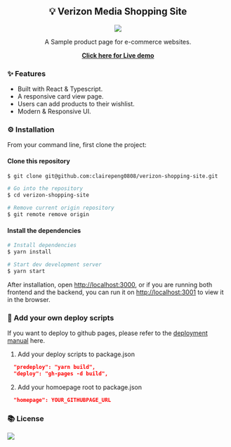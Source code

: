 ## <div align='center'>💡 Verizon Media Shopping Site</div>

<div align='center'>
<p align='center'>
<p><img src="https://img.shields.io/badge/react%20-%2320232a.svg?&style=for-the-badge&logo=typescript&logoColor=%2361DAFB"/></p>
A Sample product page for e-commerce websites.
</p>

<p><strong><a href="https://clairepeng0808.github.io/verizon-shopping-site/">
Click here for Live demo</a></strong>
</p>
</div>

### ✨ Features

- Built with React & Typescript.
- A responsive card view page.
- Users can add products to their wishlist.
- Modern & Responsive UI.

### ⚙️ Installation

From your command line, first clone the project:

#### Clone this repository

```zsh
$ git clone git@github.com:clairepeng0808/verizon-shopping-site.git

# Go into the repository
$ cd verizon-shopping-site

# Remove current origin repository
$ git remote remove origin
```

#### Install the dependencies

```zsh
# Install dependencies
$ yarn install

# Start dev development server
$ yarn start
```

After installation, open [http://localhost:3000](http://localhost:3000), or if you are running both frontend and the backend, you can run it on [http://localhost:3001](http://localhost:3000) to view it in the browser.

### 🥁 Add your own deploy scripts

If you want to deploy to github pages, please refer to the [deployment manual](https://create-react-app.dev/docs/deployment/#step-1-add-homepage-to-packagejson) here.

1. Add your deploy scripts to package.json

```json
  "predeploy": "yarn build",
  "deploy": "gh-pages -d build",
```

2. Add your homoepage root to package.json

```json
  "homepage": YOUR_GITHUBPAGE_URL
```

### 📚 License

<img src="https://img.shields.io/github/license/clairepeng0808/smart-brain-app?style=flat-square&color=9cf" />
